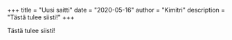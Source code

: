 +++
title = "Uusi saitti"
date = "2020-05-16"
author = "Kimitri"
description = "Tästä tulee siisti!"
+++

Tästä tulee siisti!